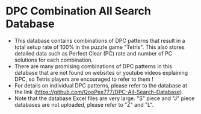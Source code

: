 # DPC Combination All Search Database
- This database contains combinations of DPC patterns that result in a total setup rate of 100% in the puzzle game "Tetris". This also stores detailed data such as Perfect Clear (PC) rate and number of PC solutions for each combination. 
- There are many promising combinations of DPC patterns in this database that are not found on websites or youtube videos explaining DPC, so Tetris players are encouraged to refer to them !
- For details on individual DPC patterns, please refer to the database at the link (https://github.com/QooPee777/DPC-All-Search-Database).  
- Note that the database Excel files are very large. "S" piece and "J" piece databases are not uploaded, please refer to "Z" and "L".
